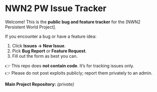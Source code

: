 # NWN2 PW Issue Tracker

Welcome! This is the **public bug and feature tracker** for the [NWN2 Persistent World Project].

If you encounter a bug or have a feature idea:

1. Click **Issues → New Issue**.
2. Pick **Bug Report** or **Feature Request**.
3. Fill out the form as best you can.

👉 This repo does **not contain code**. It’s for tracking issues only.  
👉 Please do not post exploits publicly; report them privately to an admin.

**Main Project Repository:** *(private)*  
